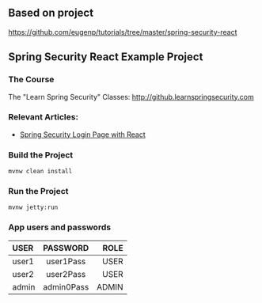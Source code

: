 
## Based on project 
https://github.com/eugenp/tutorials/tree/master/spring-security-react


## Spring Security React Example Project

### The Course

The "Learn Spring Security" Classes: http://github.learnspringsecurity.com

### Relevant Articles: 

* [Spring Security Login Page with React](http://www.baeldung.com/spring-security-login-react)

### Build the Project

```
mvnw clean install
```

### Run the Project

```
mvnw jetty:run
```

### App users and passwords

| USER   | PASSWORD   | ROLE |
| :---   | :---:      | ---: | 
| user1  | user1Pass  | USER |
| user2  | user2Pass  | USER |
| admin  | admin0Pass | ADMIN|
